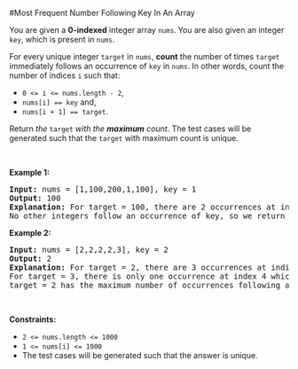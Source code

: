 #Most Frequent Number Following Key In An Array
<p>You are given a <strong>0-indexed</strong> integer array <code>nums</code>.<strong> </strong>You are also given an integer <code>key</code>, which is present in <code>nums</code>.</p>
<p>For every unique integer <code>target</code> in <code>nums</code>, <strong>count</strong> the number of times <code>target</code> immediately follows an occurrence of <code>key</code> in <code>nums</code>. In other words, count the number of indices <code>i</code> such that:</p>
<ul>
<li><code>0 &lt;= i &lt;= nums.length - 2</code>,</li>
<li><code>nums[i] == key</code> and,</li>
<li><code>nums[i + 1] == target</code>.</li>
</ul>
<p>Return <em>the </em><code>target</code><em> with the <strong>maximum</strong> count</em>. The test cases will be generated such that the <code>target</code> with maximum count is unique.</p>
<p> </p>
<p><strong class="example">Example 1:</strong></p>
<pre><strong>Input:</strong> nums = [1,100,200,1,100], key = 1
<strong>Output:</strong> 100
<strong>Explanation:</strong> For target = 100, there are 2 occurrences at indices 1 and 4 which follow an occurrence of key.
No other integers follow an occurrence of key, so we return 100.
</pre>
<p><strong class="example">Example 2:</strong></p>
<pre><strong>Input:</strong> nums = [2,2,2,2,3], key = 2
<strong>Output:</strong> 2
<strong>Explanation:</strong> For target = 2, there are 3 occurrences at indices 1, 2, and 3 which follow an occurrence of key.
For target = 3, there is only one occurrence at index 4 which follows an occurrence of key.
target = 2 has the maximum number of occurrences following an occurrence of key, so we return 2.
</pre>
<p> </p>
<p><strong>Constraints:</strong></p>
<ul>
<li><code>2 &lt;= nums.length &lt;= 1000</code></li>
<li><code>1 &lt;= nums[i] &lt;= 1000</code></li>
<li>The test cases will be generated such that the answer is unique.</li>
</ul>
